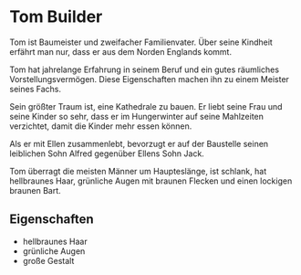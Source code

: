 # Tom Builder

Tom ist Baumeister und zweifacher Familienvater. Über seine Kindheit erfährt man nur, dass er aus dem Norden Englands kommt. 

Tom hat jahrelange Erfahrung in seinem Beruf und ein gutes räumliches Vorstellungsvermögen. Diese Eigenschaften machen ihn zu einem Meister seines Fachs. 

Sein größter Traum ist, eine Kathedrale zu bauen. Er liebt seine Frau und seine Kinder so sehr, dass er im Hungerwinter auf seine Mahlzeiten verzichtet, damit die Kinder mehr essen können. 

Als er mit Ellen zusammenlebt, bevorzugt er auf der Baustelle seinen leiblichen Sohn Alfred gegenüber Ellens Sohn Jack. 

Tom überragt die meisten Männer um Haupteslänge, ist schlank, hat hellbraunes Haar, grünliche Augen mit braunen Flecken und einen lockigen braunen Bart.

## Eigenschaften

* hellbraunes Haar
* grünliche Augen
* große Gestalt

